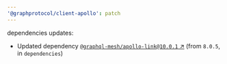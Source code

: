 ```yaml
---
'@graphprotocol/client-apollo': patch
---
```

dependencies updates:
  - Updated dependency [`@graphql-mesh/apollo-link@10.0.1` ↗︎](https://www.npmjs.com/package/@graphql-mesh/apollo-link/v/10.0.1) (from `8.0.5`, in `dependencies`)
